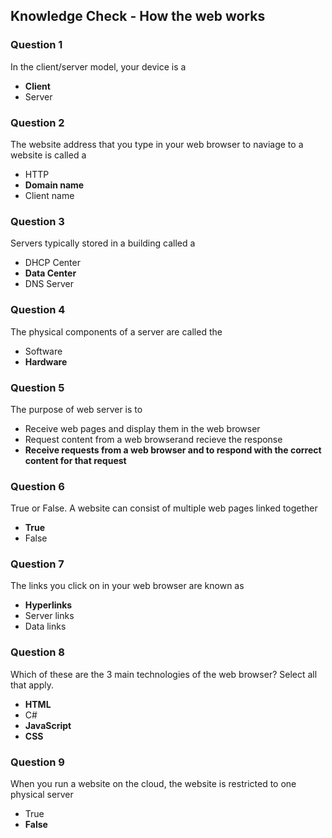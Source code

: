 ## Knowledge Check - How the web works

### Question 1

In the client/server model, your device is a

- **Client**
- Server

### Question 2

The website address that you type in your web browser to naviage to a website is called a

- HTTP
- **Domain name**
- Client name

### Question 3

Servers typically stored in a building called a

- DHCP Center
- **Data Center**
- DNS Server

### Question 4

The physical components of a server are called the

- Software
- **Hardware**

### Question 5

The purpose of web server is to

- Receive web pages and display them in the web browser
- Request content from a web browserand recieve the response
- **Receive requests from a web browser and to respond with the correct content for that request**

### Question 6

True or False. A website can consist of multiple web pages linked together

- **True**
- False

### Question 7

The links you click on in your web browser are known as

- **Hyperlinks**
- Server links
- Data links

### Question 8

Which of these are the 3 main technologies of the web browser? Select all that apply.

- **HTML**
- C#
- **JavaScript**
- **CSS**

### Question 9

When you run a website on the cloud, the website is restricted to one physical server

- True
- **False**

